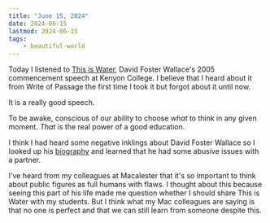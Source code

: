 ```yaml
---
title: "June 15, 2024"
date: 2024-06-15
lastmod: 2024-06-15
tags:
    - beautiful-world
---
```


Today I listened to [This is Water](https://fs.blog/david-foster-wallace-this-is-water/), David Foster Wallace's 2005 commencement speech at Kenyon College. I believe that I heard about it from Write of Passage the first time I took it but forgot about it until now.

It is a really good speech.

To be awake, conscious of our ability to choose *what* to think in any given moment. *That* is the real power of a good education.

I think I had heard some negative inklings about David Foster Wallace so I looked up his [biography](https://en.wikipedia.org/wiki/David_Foster_Wallace) and learned that he had some abusive issues with a partner. 

I've heard from my colleagues at Macalester that it's so important to think about public figures as full humans with flaws. I thought about this because seeing this part of his life made me question whether I should share This is Water with my students. But I think what my Mac colleagues are saying is that no one is perfect and that we can still learn from someone despite this.
